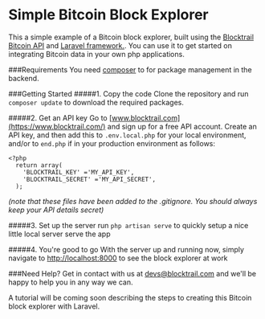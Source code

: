 Simple Bitcoin Block Explorer
=====================

This a simple example of a Bitcoin block explorer, built using the [Blocktrail Bitcoin API](https://www.blocktrail.com/) and [Laravel framework.](http://laravel.com/).
You can use it to get started on integrating Bitcoin data in your own php applications.

###Requirements
You need [composer](https://getcomposer.org/) to for package management in the backend.


###Getting Started
#####1. Copy the code
Clone the repository and run `composer update` to download the required packages.

#####2. Get an API key
Go to [www.blocktrail.com](https://www.blocktrail.com/) and sign up for a free API account. Create an API key, and then add this to `.env.local.php` for your local environment, and/or to `end.php` if in your production environment as follows:

    <?php     
      return array(
        'BLOCKTRAIL_KEY' ='MY_API_KEY',
        'BLOCKTRAIL_SECRET' ='MY_API_SECRET',
      );
*(note that these files have been added to the .gitignore. You should always keep your API details secret)*

#####3. Set up the server
run `php artisan serve` to quickly setup a nice little local server serve the app 

#####4. You're good to go
With the server up and running now, simply navigate to [http://localhost:8000](http://localhost:8000) to see the block explorer at work 



###Need Help?
Get in contact with us at [devs@blocktrail.com](mailto://devs@blocktrail.com) and we'll be happy to help you in any way we can.

A tutorial will be coming soon describing the steps to creating this Bitcoin block explorer with Laravel.